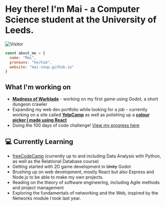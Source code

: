 # Hey there! I'm Mai - a Computer Science student at the University of Leeds.

![Visitor](https://visitor-badge.laobi.icu/badge?page_id=mai-soup.mai-soup)

```javascript
const about_me = {
  name: "Mai",
  pronouns: "he/him",
  website: "mai-soup.github.io"
}
```

## What I'm working on

* **[Madness of Warblade](https://github.com/mai-soup/madness-of-warblade)** - working on my first game using Godot, a short dungeon crawler
* Expanding my web dev portfolio while looking for a job - currently working on a site called **[YelpCamp](https://github.com/mai-soup/yelpcamp)** as well as polishing up a **[colour picker I made using React](https://react-colour-picker.vercel.app/)**
* Doing the  100 days of code challenge! [View my progress here](https://github.com/mai-soup/100-days-of-code/blob/master/log.md)

## 💻 Currently Learning

* [freeCodeCamp](https://www.freecodecamp.org/) (currently up to and including Data Analysis with Python, as well as the Relational Database course)
* Getting started with 2D game development in ~~Unity~~ Godot
* Brushing up on web development, mostly React but also Express and Node.js to be able to make my own projects.
* Reading on the theory of software engineering, including Agile methods and project management
* Exploring the fundamentals of networking and the Web, inspired by the Networks module I took last year.
